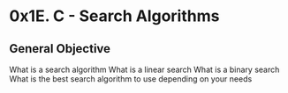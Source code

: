<h1>0x1E. C - Search Algorithms </h1>
<p>
	<h2> General Objective</h2>
    What is a search algorithm
    What is a linear search
    What is a binary search
    What is the best search algorithm to use depending on your needs
 </p>
